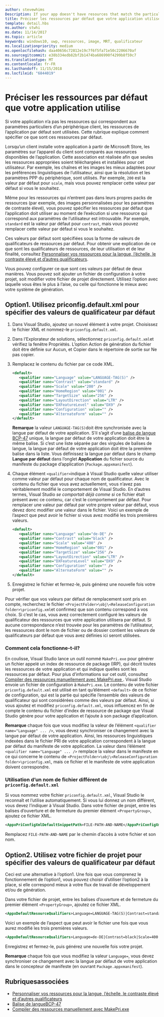 ```yaml
---
author: stevewhims
Description: If your app doesn't have resources that match the particular settings of a customer device, then the app's default resources are used. This topic explains how to specify what those default resources are.
title: Préciser les ressources par défaut que votre application utilise
template: detail.hbs
ms.author: stwhi
ms.date: 11/14/2017
ms.topic: article
keywords: windows10, uwp, ressources, image, MRT, qualificateur
ms.localizationpriority: medium
ms.openlocfilehash: daa40656c72812e19c7f6f5fa71e50c2206670af
ms.sourcegitcommit: e38b334edb82bf2b1474ba686990f4299b8f59c7
ms.translationtype: MT
ms.contentlocale: fr-FR
ms.lasthandoff: 11/15/2018
ms.locfileid: "6844019"
---
```

# <a name="specify-the-default-resources-that-your-app-uses"></a>Préciser les ressources par défaut que votre application utilise

Si votre application n’a pas les ressources qui correspondent aux paramètres particuliers d’un périphérique client, les ressources de l’application par défaut sont utilisées. Cette rubrique explique comment spécifier ce que sont ces ressources par défaut.

Lorsqu’un client installe votre application à partir de Microsoft Store, les paramètres sur l’appareil du client sont comparés aux ressources disponibles de l’application. Cette association est réalisée afin que seules les ressources appropriées soient téléchargées et installées pour cet utilisateur. Par exemple, les chaînes et les images les mieux adaptées pour les préférences linguistiques de l’utilisateur, ainsi que la résolution et les paramètres PPP du périphérique, sont utilisés. Par exemple, `200` est la valeur par défaut pour `scale`, mais vous pouvez remplacer cette valeur par défaut si vous le souhaitez.

Même pour les ressources qui n’entrent pas dans leurs propres packs de ressources (par exemple, des images personnalisées pour les paramètres de contraste élevé), vous pouvez spécifier les ressources par défaut que l’application doit utiliser au moment de l’exécution si une ressource qui correspond aux paramètres de l’utilisateur est introuvable. Par exemple, `standard` est la valeur par défaut pour `contrast`, mais vous pouvez remplacer cette valeur par défaut si vous le souhaitez.

Ces valeurs par défaut sont spécifiées sous la forme de valeurs de qualificateurs de ressources par défaut. Pour obtenir une explication de ce que sont les qualificateurs de ressources, de leur utilisation et de leur finalité, consultez [Personnaliser vos ressources pour la langue, l’échelle, le contraste élevé et d’autres qualificateurs](tailor-resources-lang-scale-contrast.md).

Vous pouvez configurer ce que sont ces valeurs par défaut de deux manières. Vous pouvez soit ajouter un fichier de configuration à votre projet, soit modifier votre fichier de projet directement. Utilisez l’option avec laquelle vous êtes le plus à l’aise, ou celle qui fonctionne le mieux avec votre système de génération.

## <a name="option-1-use-priconfigdefaultxml-to-specify-default-qualifier-values"></a>Option1. Utilisez priconfig.default.xml pour spécifier des valeurs de qualificateur par défaut

1. Dans Visual Studio, ajoutez un nouvel élément à votre projet. Choisissez le fichier XML et nommez-le `priconfig.default.xml`.
2. Dans l’Explorateur de solutions, sélectionnez `priconfig.default.xml`et vérifiez la fenêtre Propriétés. L’option Action de génération du fichier doit être définie sur Aucun, et Copier dans le répertoire de sortie sur Ne pas copier.
3. Remplacez le contenu du fichier par ce code XML.
   ```xml
   <default>
      <qualifier name="Language" value="LANGUAGE-TAG(S)" />
      <qualifier name="Contrast" value="standard" />
      <qualifier name="Scale" value="200" />
      <qualifier name="HomeRegion" value="001" />
      <qualifier name="TargetSize" value="256" />
      <qualifier name="LayoutDirection" value="LTR" />
      <qualifier name="DXFeatureLevel" value="DX9" />
      <qualifier name="Configuration" value="" />
      <qualifier name="AlternateForm" value="" />
   </default>
   ```
   
   **Remarque** la valeur `LANGUAGE-TAG(S)`doit être synchronisée avec la langue par défaut de votre application. S’il s’agit d’une [balise de langue BCP-47](http://go.microsoft.com/fwlink/p/?linkid=227302) unique, la langue par défaut de votre application doit être la même balise. Si c’est une liste séparée par des virgules de balises de langue, la langue par défaut de votre application doit être la première balise dans la liste. Vous définissez la langue par défaut dans le champ **Langue par défaut** dans l’onglet **Application** du fichier source du manifeste du package d’application (`Package.appxmanifest`).

4. Chaque élément `<qualifier>`indique à Visual Studio quelle valeur utiliser comme valeur par défaut pour chaque nom de qualificateur. Avec le contenu du fichier que vous avez actuellement, vous n’avez pas véritablement modifié le comportement de Visual Studio. En d’autres termes, Visual Studio *se comportait déjà comme si* ce fichier était présent avec ce contenu, car c’est le comportement par défaut. Pour remplacer une valeur par défaut par votre propre valeur par défaut, vous devez donc modifier une valeur dans le fichier. Voici un exemple de l’aspect que peut avoir le fichier si vous avez modifié les trois premières valeurs.
   ```xml
   <default>
      <qualifier name="Language" value="de-DE" />
      <qualifier name="Contrast" value="black" />
      <qualifier name="Scale" value="400" />
      <qualifier name="HomeRegion" value="001" />
      <qualifier name="TargetSize" value="256" />
      <qualifier name="LayoutDirection" value="LTR" />
      <qualifier name="DXFeatureLevel" value="DX9" />
      <qualifier name="Configuration" value="" />
      <qualifier name="AlternateForm" value="" />
   </default>
   ```
5. Enregistrez le fichier et fermez-le, puis générez une nouvelle fois votre projet.

Pour vérifier que vos valeurs par défaut de remplacement sont pris en compte, recherchez le fichier `<ProjectFolder>\obj\<ReleaseConfiguration folder>\priconfig.xml`et confirmez que son contenu correspond à vos choix. Si c’est le cas, vous avez correctement configuré les valeurs de qualificateur des ressources que votre application utilisera par défaut. Si aucune correspondance n’est trouvée pour les paramètres de l’utilisateur, les ressources dont le nom de fichier ou de dossier contient les valeurs de qualificateurs par défaut que vous avez définies ici seront utilisées.

### <a name="how-does-this-work"></a>Comment cela fonctionne-t-il?

En coulisse, Visual Studio lance un outil nommé `MakePri.exe` pour générer un fichier appelé un index de ressource de package (IRP), qui décrit toutes les ressources de votre application et qui indique quelles sont les ressources par défaut. Pour plus d’informations sur cet outil, consultez [Compiler des ressources manuellement avec MakePri.exe ](compile-resources-manually-with-makepri.md). Visual Studio envoie un fichier de configuration à `MakePri.exe`. Le contenu de votre fichier `priconfig.default.xml` est utilisé en tant qu’élément `<default>` de ce fichier de configuration, qui est la partie qui spécifie l’ensemble des valeurs de qualificateur qui sont considérées comme des valeurs par défaut. Ainsi, si vous ajoutez et modifiez `priconfig.default.xml`, vous influencez en fin de compte le contenu du fichier d’index de ressource de package que Visual Studio génère pour votre application et l’ajoute à son package d’application.

**Remarque** chaque fois que vous modifiez la valeur de l’élément `<qualifier name="Language" ... />`, vous devez synchroniser ce changement avec la langue par défaut de votre application. Ainsi, les ressources linguistiques indexées dans le fichier PRI de votre application correspondent à la langue par défaut du manifeste de votre application. La valeur dans l’élément `<qualifier name="Language" ... />` remplace la valeur dans le manifeste en ce qui concerne le contenu de `<ProjectFolder>\obj\<ReleaseConfiguration folder>\priconfig.xml`, mais ce fichier et le manifeste de votre application doivent correspondre.

### <a name="using-a-different-file-name-than-priconfigdefaultxml"></a>Utilisation d’un nom de fichier différent de `priconfig.default.xml`

Si vous nommez votre fichier `priconfig.default.xml`, Visual Studio le reconnaît et l’utilise automatiquement. Si vous lui donnez un nom différent, vous devez l’indiquer à Visual Studio. Dans votre fichier de projet, entre les balises d’ouverture et de fermeture du premier élément `<PropertyGroup>`, ajoutez ce fichier XML.

```xml
<AppxPriConfigXmlDefaultSnippetPath>FILE-PATH-AND-NAME</AppxPriConfigXmlDefaultSnippetPath>
```

Remplacez `FILE-PATH-AND-NAME` par le chemin d’accès à votre fichier et son nom.

## <a name="option-2-use-your-project-file-to-specify-default-qualifier-values"></a>Option2. Utilisez votre fichier de projet pour spécifier des valeurs de qualificateur par défaut

Ceci est une alternative à l’option1. Une fois que vous comprenez le fonctionnement de l’option1, vous pouvez choisir d’utiliser l’option2 à la place, si elle correspond mieux à votre flux de travail de développement et/ou de génération.

Dans votre fichier de projet, entre les balises d’ouverture et de fermeture du premier élément `<PropertyGroup>`, ajoutez ce fichier XML.

```xml
<AppxDefaultResourceQualifiers>Language=LANGUAGE-TAG(S)|Contrast=standard|Scale=200|HomeRegion=001|TargetSize=256|LayoutDirection=LTR|DXFeatureLevel=DX9|Configuration=|AlternateForm=</AppxDefaultResourceQualifiers>
```

Voici un exemple de l’aspect que peut avoir le fichier une fois que vous aurez modifié les trois premières valeurs.

```xml
<AppxDefaultResourceQualifiers>Language=de-DE|Contrast=black|Scale=400|HomeRegion=001|TargetSize=256|LayoutDirection=LTR|DXFeatureLevel=DX9|Configuration=|AlternateForm=</AppxDefaultResourceQualifiers>
```

Enregistrez et fermez-le, puis générez une nouvelle fois votre projet.

**Remarque** chaque fois que vous modifiez la valeur `Language=`, vous devez synchroniser ce changement avec la langue par défaut de votre application dans le concepteur de manifeste (en ouvrant `Package.appxmanifest`).

## <a name="related-topics"></a>Rubriquesassociées

* [Personnaliser vos ressources pour la langue, l’échelle, le contraste élevé et d’autres qualificateurs](tailor-resources-lang-scale-contrast.md)
* [Balise de langueBCP-47](http://go.microsoft.com/fwlink/p/?linkid=227302)
* [Compiler des ressources manuellement avec MakePri.exe](compile-resources-manually-with-makepri.md)
